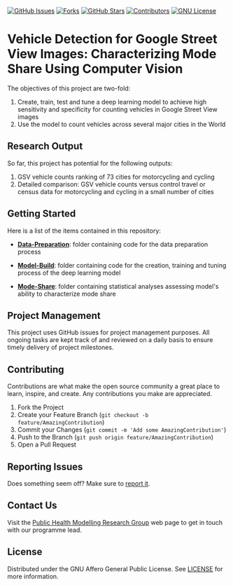[![GitHub Issues][issues-shield]][issues-url]
[![Forks][forks-shield]][forks-url]
[![GitHub Stars][stars-shield]][stars-url]
[![Contributors][contributors-shield]][contributors-url]
[![GNU License][license-shield]][license-url]


# Vehicle Detection for Google Street View Images: Characterizing Mode Share Using Computer Vision

The objectives of this project are two-fold:

1. Create, train, test and tune a deep learning model to achieve high sensitivity and specificity for counting vehicles in Google Street View images
2. Use the model to count vehicles across several major cities in the World

## Research Output

So far, this project has potential for the following outputs:

1. GSV vehicle counts ranking of 73 cities for motorcycling and cycling
2. Detailed comparison: GSV vehicle counts versus control travel or census data for motorcycling and cycling in a small number of cities

## Getting Started

Here is a list of the items contained in this repository:

- **[Data-Preparation](https://github.com/Vehicle-detection-for-mode-share/Vehicle-Detection/tree/master/Data-Preparation)**: folder containing code for the data preparation process

- **[Model-Build](https://github.com/Vehicle-detection-for-mode-share/Vehicle-Detection/tree/master/Model-Build)**: folder containing code for the creation, training and tuning process of the deep learning model

- **[Mode-Share](https://github.com/Vehicle-detection-for-mode-share/Vehicle-Detection/tree/master/Mode-Share)**: folder containing statistical analyses assessing model's ability to characterize mode share

## Project Management

This project uses GitHub issues for project management purposes. All ongoing tasks are kept track of and reviewed on a daily basis to ensure timely delivery of project milestones.

## Contributing

Contributions are what make the open source community a great place to learn, inspire, and create. Any contributions you make are appreciated.

1. Fork the Project
2. Create your Feature Branch (`git checkout -b feature/AmazingContribution`)
3. Commit your Changes (`git commit -m 'Add some AmazingContribution'`)
4. Push to the Branch (`git push origin feature/AmazingContribution`)
5. Open a Pull Request

## Reporting Issues

Does something seem off? Make sure to [report it](https://github.com/Vehicle-detection-for-mode-share/Vehicle-Detection/issues).

## Contact Us

Visit the [Public Health Modelling Research Group](http://www.mrc-epid.cam.ac.uk/research/research-areas/public-health-modelling/) web page to get in touch with our programme lead.

## License

Distributed under the GNU Affero General Public License. See [LICENSE](https://github.com/Vehicle-detection-for-mode-share/Vehicle-Detection/blob/master/LICENSE) for more information.

<!-- MARKDOWN LINKS & IMAGES -->
<!-- https://www.markdownguide.org/basic-syntax/#reference-style-links -->
[issues-shield]: https://img.shields.io/github/issues/Vehicle-detection-for-mode-share/Vehicle-Detection.svg
[issues-url]: https://github.com/Vehicle-detection-for-mode-share/Vehicle-Detection/issues

[forks-shield]: https://img.shields.io/github/forks/Vehicle-detection-for-mode-share/Vehicle-Detection.svg
[forks-url]: https://github.com/Vehicle-detection-for-mode-share/Vehicle-Detection/forks

[stars-shield]: https://img.shields.io/github/stars/Vehicle-detection-for-mode-share/Vehicle-Detection.svg
[stars-url]: https://github.com/Vehicle-detection-for-mode-share/Vehicle-Detection/stargazers

[contributors-shield]: https://img.shields.io/github/contributors/Vehicle-detection-for-mode-share/Vehicle-Detection.svg
[contributors-url]: https://github.com/Vehicle-detection-for-mode-share/Vehicle-Detection/contributors

[license-shield]: https://img.shields.io/badge/license-AGPL-blue
[license-url]: https://github.com/Vehicle-detection-for-mode-share/Vehicle-Detection/blob/master/LICENSE
